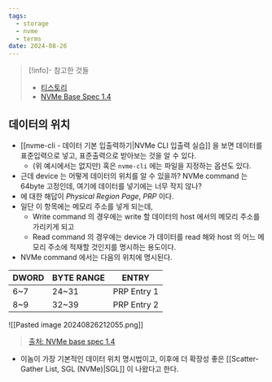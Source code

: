 ```yaml
---
tags:
  - storage
  - nvme
  - terms
date: 2024-08-26
---
```

> [!info]- 참고한 것들
> - [티스토리](https://kkikyul.tistory.com/28)
> - [NVMe Base Spec 1.4](https://nvmexpress.org/wp-content/uploads/NVM-Express-1_4-2019.06.10-Ratified.pdf)

## 데이터의 위치

- [[nvme-cli - 데이터 기본 입출력하기|NVMe CLI 입출력 실습]] 을 보면 데이터를 표준입력으로 넣고, 표준출력으로 받아보는 것을 알 수 있다.
	- (위 예시에서는 없지만) 혹은 `nvme-cli` 에는 파일을 지정하는 옵션도 있다.
- 근데 device 는 어떻게 데이터의 위치를 알 수 있을까? NVMe command 는 64byte 고정인데, 여기에 데이터를 넣기에는 너무 작지 않나?
- 에 대한 해답이 *Physical Region Page*, *PRP* 이다.
- 일단 이 항목에는 메모리 주소를 넣게 되는데,
	- Write command 의 경우에는 write 할 데이터의 host 에서의 메모리 주소를 가리키게 되고
	- Read command 의 경우에는 device 가 데이터를 read 해와 host 의 어느 메모리 주소에 적재할 것인지를 명시하는 용도이다.
- NVMe command 에서는 다음의 위치에 명시된다.

| DWORD | BYTE RANGE | ENTRY       |
| ----- | ---------- | ----------- |
| 6~7   | 24~31      | PRP Entry 1 |
| 8~9   | 32~39      | PRP Entry 2 |

![[Pasted image 20240826212055.png]]
> [출처: NVMe base spec 1.4](https://nvmexpress.org/wp-content/uploads/NVM-Express-1_4-2019.06.10-Ratified.pdf)

- 이놈이 가장 기본적인 데이터 위치 명시법이고, 이후에 더 확장성 좋은 [[Scatter-Gather List, SGL (NVMe)|SGL]] 이 나왔다고 한다.